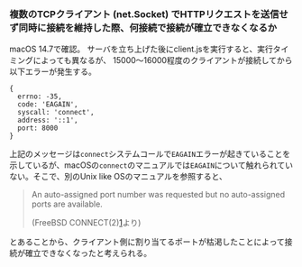 ### 複数のTCPクライアント (net.Socket) でHTTPリクエストを送信せず同時に接続を維持した際、何接続で接続が確立できなくなるか

macOS 14.7で確認。
サーバを立ち上げた後にclient.jsを実行すると、実行タイミングによっても異なるが、
15000〜16000程度のクライアントが接続してから以下エラーが発生する。

```
{
  errno: -35,
  code: 'EAGAIN',
  syscall: 'connect',
  address: '::1',
  port: 8000
}
```

上記のメッセージは`connect`システムコールで`EAGAIN`エラーが起きていることを示しているが、macOSの`connect`のマニュアルでは`EAGAIN`について触れられていない。そこで、別のUnix like OSのマニュアルを参照すると、

> An auto-assigned port number was requested but no auto-assigned ports are available.
>
> (FreeBSD CONNECT(2)[1]より)

とあることから、クライアント側に割り当てるポートが枯渇したことによって接続が確立できなくなったと考えられる。

[1]: https://man.freebsd.org/cgi/man.cgi?connect
